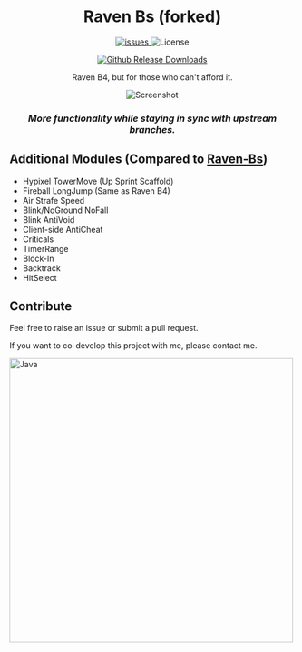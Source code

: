 <div align="center">
  
# Raven Bs (forked)
<p align="center">
    <a href="https://github.com/xia-mc/Raven-bS/issues">
      <img src="https://img.shields.io/github/issues/xia-mc/Raven-bS?style=flat" alt="issues" />
    </a>
    <img src="https://img.shields.io/badge/license-GPLV3-green" alt="License">
</p>

[![Github Release Downloads](https://img.shields.io/github/downloads/xia-mc/Raven-bS/total?label=Github%20Release%20Downloads&style=flat-square)](https://github.com/xia-mc/Raven-bS/releases)
<!--
[![CurseForge Downloads](http://cf.way2muchnoise.eu/997222.svg?badge_style=flat)](https://www.curseforge.com/minecraft/mc-mods/cheatdetector)
[![Modrinth Downloads](https://img.shields.io/modrinth/dt/QNVaUzHT?label=Modrinth%20Downloads&logo=Modrinth%20Downloads&style=flat-square)](https://modrinth.com/mod/cheatdetector)
-->

Raven B4, but for those who can't afford it.

![Screenshot](https://github.com/xia-mc/Raven-bS/assets/108219418/68b68ce7-2339-4cf3-8d54-622ef34aa3ba)

### ***More functionality while staying in sync with upstream branches.***
</div>

## Additional Modules (Compared to [Raven-Bs](https://github.com/Strangerrrs/Raven-bS))
- Hypixel TowerMove (Up Sprint Scaffold)
- Fireball LongJump (Same as Raven B4)
- Air Strafe Speed
- Blink/NoGround NoFall
- Blink AntiVoid
- Client-side AntiCheat
- Criticals
- TimerRange
- Block-In
- Backtrack
- HitSelect

## Contribute
Feel free to raise an issue or submit a pull request.

If you want to co-develop this project with me, please contact me.

<img src="https://github.com/SAWARATSUKI/KawaiiLogos/blob/main/IntelliJ IDEA/IntelliJ IDEA.png" alt="Java" width="500" />
